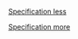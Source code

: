 [Specification less](https://cs50.harvard.edu/x/2020/psets/6/mario/less/)

[Specification more](https://cs50.harvard.edu/x/2020/psets/6/mario/more/)
